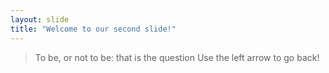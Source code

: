 ```yaml
---
layout: slide
title: "Welcome to our second slide!"
---
```

> To be, or not to be: that is the question
Use the left arrow to go back!
